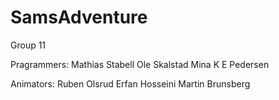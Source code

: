 # SamsAdventure

Group 11

Pragrammers:
Mathias Stabell
Ole Skalstad
Mina K E Pedersen

Animators:
Ruben Olsrud
Erfan Hosseini
Martin Brunsberg
